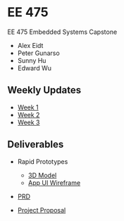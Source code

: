 # EE 475

EE 475 Embedded Systems Capstone

* Alex Eidt
* Peter Gunarso
* Sunny Hu
* Edward Wu


## Weekly Updates
* [Week 1](weekly_update/week1.md)
* [Week 2](weekly_update/week2.md)
* [Week 3](weekly_update/week3.md)


## Deliverables

* Rapid Prototypes
    * [3D Model](https://cad.onshape.com/documents/08cac49aa25d3ed912392922/w/437bd6398aacd30679a72fc3/e/4a10e9d8844c9b01d6b99d25?renderMode=0&uiState=617337ef3927ac5d189e829a)
    * [App UI Wireframe](https://www.figma.com)

* [PRD](https://docs.google.com/document/d/1YGltKWX7_WcPJj4181drKQ-ST4nScgyZTBDILL6FrCI/edit?usp=sharing)

* [Project Proposal](https://docs.google.com/presentation/d/1L0yTmtHj2N49Bc62OJ8emHn7ki1uWSqm6XyPh2wC9JU/edit?usp=sharing)